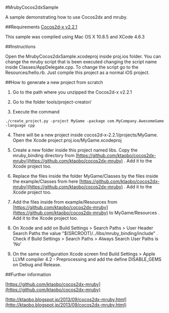 #MrubyCocos2dxSample

A sample demonstrating how to use Cocos2dx and mruby.

##Requirements
[Cocos2d-x v2.2.1](http://www.cocos2d-x.org/download)

This sample was compiled using Mac OS X 10.8.5 and XCode 4.6.3

##Instructions

Open the MrubyCocos2dxSample.xcodeproj inside proj.ios folder.
You can change the mruby script that is been executed changing the script name inside Classes/AppDelegate.cpp. To change the script go to the Resources/hello.rb. Just compile this project as a normal iOS project.

##How to generate a new project from scratch

1. Go to the path where you unzipped the Cocos2d-x v2.2.1

2. Go to the folder tools/project-creator/

3. Execute the command
```shell
./create_project.py -project MyGame -package com.MyCompany.AwesomeGame -language cpp
```

4. There will be a new project inside cocos2d-x-2.2.1/projects/MyGame. Open the Xcode project proj.ios/MyGame.xcodeproj

5. Create a new folder inside this project named libs. Copy the mruby_binding directory from [https://github.com/ktaobo/cocos2dx-mruby](https://github.com/ktaobo/cocos2dx-mruby) . Add it to the Xcode project too.

6. Replace the files inside the folder MyGame/Classes by the files inside the example/Classes from here [https://github.com/ktaobo/cocos2dx-mruby](https://github.com/ktaobo/cocos2dx-mruby) . Add it to the Xcode project too.

7. Add the files inside from example/Resources from [https://github.com/ktaobo/cocos2dx-mruby](https://github.com/ktaobo/cocos2dx-mruby) to MyGame/Resources . Add it to the Xcode project too.

8. On Xcode and add on Build Settings > Search Paths > User Header Search Paths the value "$(SRCROOT)/../libs/mruby_binding/include" . Check if Build Settings > Search Paths > Always Search User Paths is 'No'

9. On the same configuration Xcode screen find Build Settings > Apple LLVM compiler 4.2 - Preprocessing and add the define DISABLE_GEMS on Debug and Release.

##Further information

[https://github.com/ktaobo/cocos2dx-mruby](https://github.com/ktaobo/cocos2dx-mruby)

[http://ktaobo.blogspot.jp/2013/09/cocos2dx-mruby.html](http://ktaobo.blogspot.jp/2013/09/cocos2dx-mruby.html)
